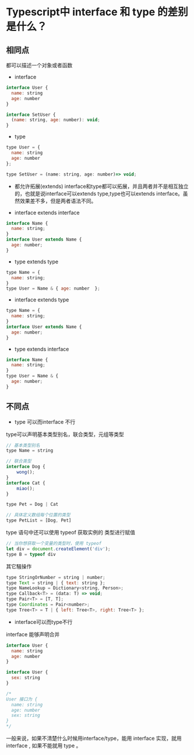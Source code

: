 # Typescript中 interface 和 type 的差别是什么？

## 相同点
都可以描述一个对象或者函数

+ interface

```javascript
interface User {
  name: string
  age: number
}

interface SetUser {
  (name: string, age: number): void;
}
```
+ type

```javascript
type User = {
  name: string
  age: number
};

type SetUser = (name: string, age: number)=> void;
```

+ 都允许拓展(extends)
interface和type都可以拓展，并且两者并不是相互独立的，也就是说interface可以extends type,type也可以extends interface。虽然效果差不多，但是两者语法不同。

+ interface extends interface 

```javascript
interface Name { 
  name: string; 
}
interface User extends Name { 
  age: number; 
}
```

+ type extends type
```javascript
type Name = { 
  name: string; 
}
type User = Name & { age: number  };
```

+ interface extends type 
```javascript
type Name = { 
  name: string; 
}
interface User extends Name { 
  age: number; 
}
```
+ type extends interface
```javascript
interface Name { 
  name: string; 
}
type User = Name & { 
  age: number; 
}
```

## 不同点
+ type 可以而interface 不行

type可以声明基本类型别名，联合类型，元组等类型

```javascript
// 基本类型别名
type Name = string

// 联合类型
interface Dog {
    wong();
}
interface Cat {
    miao();
}

type Pet = Dog | Cat

// 具体定义数组每个位置的类型
type PetList = [Dog, Pet]
```

type 语句中还可以使用 typeof 获取实例的 类型进行赋值

```javascript
// 当你想获取一个变量的类型时，使用 typeof
let div = document.createElement('div');
type B = typeof div
```
其它騒操作

```javascript
type StringOrNumber = string | number;  
type Text = string | { text: string };  
type NameLookup = Dictionary<string, Person>;  
type Callback<T> = (data: T) => void;  
type Pair<T> = [T, T];  
type Coordinates = Pair<number>;  
type Tree<T> = T | { left: Tree<T>, right: Tree<T> };
```

+ interface可以而type不行

interface 能够声明合并

```javascript
interface User {
  name: string
  age: number
}

interface User {
  sex: string
}

/*
User 接口为 {
  name: string
  age: number
  sex: string 
}
*/
```
一般来说，如果不清楚什么时候用interface/type，能用 interface 实现，就用 interface , 如果不能就用 type 。

